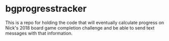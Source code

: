 # bgprogresstracker
This is a repo for holding the code that will eventually calculate progress on Nick's 2018 board game completion challenge and be able to send text messages with that information.
